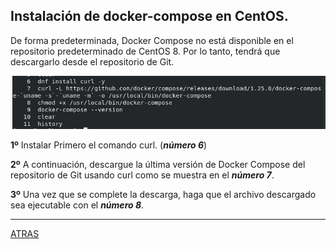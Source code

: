 ## Instalación de docker-compose en CentOS.

De forma predeterminada, Docker Compose no está disponible en el repositorio predeterminado de CentOS 8. Por lo tanto, tendrá que descargarlo desde el repositorio de Git.

![5](https://github.com/estebancr1993/CentOs-docker/blob/main/imagenes/5.JPG)

**1º** Instalar Primero el comando curl. (***número 6***)

**2º**  A continuación, descargue la última versión de Docker Compose del repositorio de Git usando curl como se muestra en el ***número 7***.

**3º** Una vez que se complete la descarga, haga que el archivo descargado sea ejecutable con el ***número 8***.

---

[ATRAS](https://github.com/estebancr1993/CentOs-docker)
